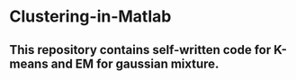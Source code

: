 # Clustering-in-Matlab
## This repository contains self-written code for K-means and EM for gaussian mixture.
